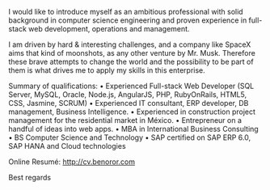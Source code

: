 I would like to introduce myself as an ambitious professional with solid background in computer science engineering and proven experience in full-stack web development, operations and management.

I am driven by hard & interesting challenges, and a company like SpaceX aims that kind of moonshots, as any other venture by Mr. Musk. Therefore these brave attempts to change the world and the possibility to be part of them is what drives me to apply my skills in this enterprise.

Summary of qualifications:
• Experienced Full-stack Web Developer (SQL Server, MySQL, Oracle, Node.js, AngularJS, PHP, RubyOnRails, HTML5, CSS, Jasmine, SCRUM)
• Experienced IT consultant, ERP developer, DB management, Business Intelligence.
• Experienced in construction project management for the residential market in México.
• Entrepreneur on a handful of ideas into web apps.
• MBA in International Business Consulting
• BS Computer Science and Technology
• SAP certified on SAP ERP 6.0, SAP HANA and Cloud technologies

Online Resumé: http://cv.benoror.com


Best regards